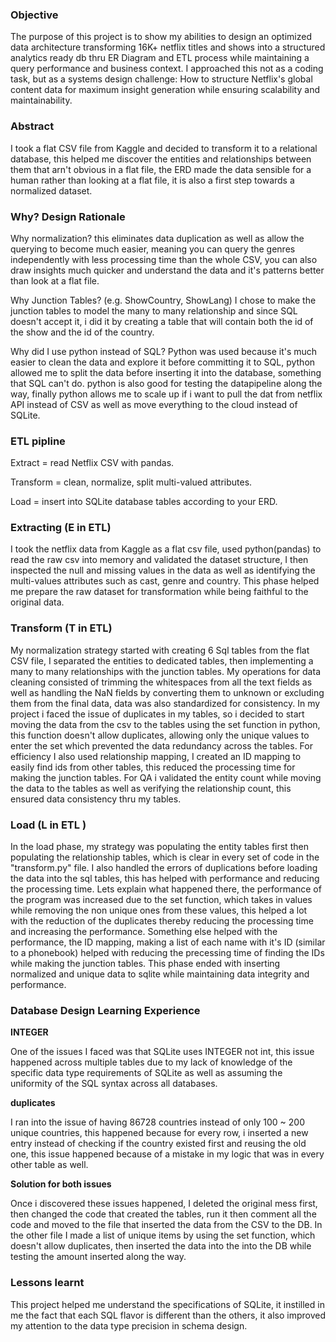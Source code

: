 ### Objective

The purpose of this project is to show my abilities to design an optimized data architecture transforming 16K+ netflix titles and shows into a structured analytics ready db thru ER Diagram and ETL process while maintaining a query performance and business context.
I approached this not as a coding task, but as a systems design challenge: How to structure Netflix's global content data for maximum insight generation while ensuring scalability and maintainability.

### Abstract

I took a flat CSV file from Kaggle and decided to transform it to a relational database, this helped me discover the entities and relationships between them that arn't obvious in a flat file, the ERD made the data sensible for a human rather than looking at a flat file, it is also a first step towards a normalized dataset.


### Why? Design Rationale

Why normalization?
this eliminates data duplication as well as allow the querying to become much easier, meaning you can query the genres independently with less processing time than the whole CSV, you can also draw insights much quicker and understand the data and it's patterns better than look at a flat file.

Why Junction Tables? (e.g. ShowCountry, ShowLang)
I chose to make the junction tables to model the many to many relationship and since SQL doesn't accept it, i did it by creating a table that will contain both the id of the show and the id of the country.

Why did I use python instead of SQL?
Python was used because it's much easier to clean the data and explore it before committing it to SQL, python allowed me to split the data before inserting it into the database, something that SQL can't do.
python is also good for testing the datapipeline along the way, finally python allows me to scale up if i want to pull the dat from netflix API instead of CSV as well as move everything to the cloud instead of SQLite.

### ETL pipline

Extract = read Netflix CSV with pandas.

Transform = clean, normalize, split multi-valued attributes.

Load = insert into SQLite database tables according to your ERD.

### Extracting (E in ETL)

I took the netflix data from Kaggle as a flat csv file, used python(pandas) to read the raw csv into memory and validated the dataset structure, I then inspected the null and missing values in the data as well as identifying the multi-values attributes such as cast, genre and country.
This phase helped me prepare the raw dataset for transformation while being faithful to the original data.

### Transform (T in ETL)

My normalization strategy started with creating 6 Sql tables from the flat CSV file, I separated the entities to dedicated tables, then implementing a many to many relationships with the junction tables. My operations for data cleaning consisted of trimming the whitespaces from all the text fields as well as handling the NaN fields by converting them to unknown or excluding them from the final data, data was also standardized for consistency.
In my project i faced the issue of duplicates in my tables, so i decided to start moving the data from the csv to the tables using the set function in python, this function doesn't allow duplicates, allowing only the unique values to enter the set which prevented the data redundancy across the tables.
For efficiency I also used relationship mapping, I created an ID mapping to easily find ids from other tables, this reduced the processing time for making the junction tables.
For QA i validated the entity count while moving the data to the tables as well as verifying the relationship count, this ensured data consistency thru my tables.

### Load (L in ETL )

In the load phase, my strategy was populating the entity tables first then populating the relationship tables, which is clear in every set of code in the "transform.py" file. I also handled the errors of duplications before loading the data into the sql tables, this has helped with performance and reducing the processing time.
Lets explain what happened there, the performance of the program was increased due to the set function, which takes in values while removing the non unique ones from these values, this helped a lot with the reduction of the duplicates thereby reducing the processing time and increasing the performance.
Something else helped with the performance, the ID mapping, making a list of each name with it's ID (similar to a phonebook) helped with reducing the precessing time of finding the IDs while making the junction tables.
This phase ended with inserting normalized and unique data to sqlite while maintaining data integrity and performance.

### Database Design Learning Experience

**INTEGER** 

One of the issues I faced was that SQLite uses INTEGER not int, this issue happened across multiple tables due to my lack of knowledge of the specific data type requirements of SQLite as well as assuming the uniformity of the SQL syntax across all databases.

**duplicates**

I ran into the issue of having 86728 countries instead of only 100 ~ 200 unique countries, this happened because for every row, i inserted a new entry instead of checking if the country existed first and reusing the old one, this issue happened because of a mistake in my logic that was in every other table as well.

**Solution for both issues**

Once i discovered these issues happened, I deleted the original mess first, then changed the code that created the tables, run it then comment all the code and moved to the file that inserted the data from the CSV to the DB.
In the other file I made a list of unique items by using the set function, which doesn't allow duplicates, then inserted the data into the into the DB while testing the amount inserted along the way.

### Lessons learnt

This project helped me understand the specifications of SQLite, it instilled in me the fact that each SQL flavor is different than the others, it also improved my attention to the data type precision in schema design.
